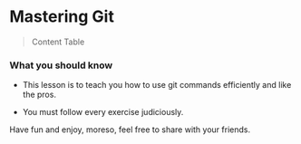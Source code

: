 # Mastering Git

> Content Table

### What you should know
 - This lesson is to teach you how to use git commands efficiently and like the pros.

- You must follow every exercise judiciously.

Have fun and enjoy, moreso, feel free to share with your friends.
